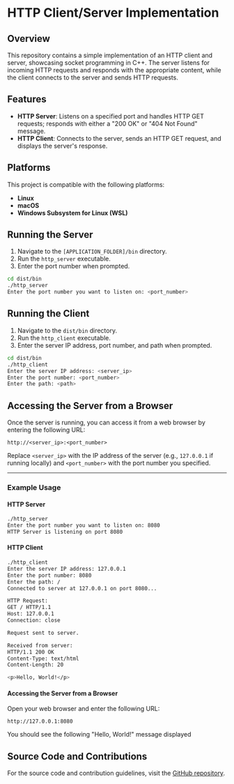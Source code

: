 # HTTP Client/Server Implementation

## Overview

This repository contains a simple implementation of an HTTP client and server, showcasing socket programming in C++. The server listens for incoming HTTP requests and responds with the appropriate content, while the client connects to the server and sends HTTP requests.

## Features

- **HTTP Server**: Listens on a specified port and handles HTTP GET requests; responds with either a "200 OK" or "404 Not Found" message.
- **HTTP Client**: Connects to the server, sends an HTTP GET request, and displays the server's response.

## Platforms 

This project is compatible with the following platforms: 
- **Linux**
- **macOS**
- **Windows Subsystem for Linux (WSL)**

## Running the Server

1. Navigate to the `[APPLICATION_FOLDER]/bin` directory.
2. Run the `http_server` executable.
3. Enter the port number when prompted.

```sh
cd dist/bin
./http_server
Enter the port number you want to listen on: <port_number>
```

## Running the Client

1. Navigate to the `dist/bin` directory.
2. Run the `http_client` executable.
3. Enter the server IP address, port number, and path when prompted.

```sh
cd dist/bin
./http_client
Enter the server IP address: <server_ip>
Enter the port number: <port_number>
Enter the path: <path>
```

## Accessing the Server from a Browser

Once the server is running, you can access it from a web browser by entering the following URL:

```
http://<server_ip>:<port_number>
```

Replace `<server_ip>` with the IP address of the server (e.g., `127.0.0.1` if running locally) and `<port_number>` with the port number you specified.

---

### Example Usage

#### HTTP Server

```sh
./http_server
Enter the port number you want to listen on: 8080
HTTP Server is listening on port 8080
```

#### HTTP Client

```sh
./http_client
Enter the server IP address: 127.0.0.1
Enter the port number: 8080
Enter the path: /
Connected to server at 127.0.0.1 on port 8080...

HTTP Request:
GET / HTTP/1.1
Host: 127.0.0.1
Connection: close

Request sent to server.

Received from server:
HTTP/1.1 200 OK
Content-Type: text/html
Content-Length: 20

<p>Hello, World!</p>
```

#### Accessing the Server from a Browser

Open your web browser and enter the following URL:

```
http://127.0.0.1:8080
```

You should see the following "Hello, World!" message displayed

## Source Code and Contributions
For the source code and contribution guidelines, visit the [GitHub repository](https://github.com/devRajeshThapa/http).
